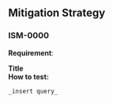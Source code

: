 ## Mitigation Strategy
### ISM-0000

**Requirement**: 

**Title**  
**How to test:**  

```
_insert query_

```
